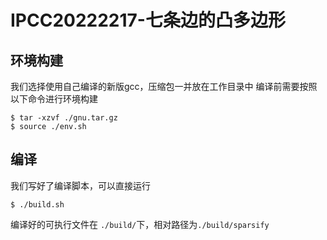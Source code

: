 # IPCC20222217-七条边的凸多边形

## 环境构建
我们选择使用自己编译的新版gcc，压缩包一并放在工作目录中
编译前需要按照以下命令进行环境构建
```shell
$ tar -xzvf ./gnu.tar.gz
$ source ./env.sh
```

## 编译
我们写好了编译脚本，可以直接运行
```shell
$ ./build.sh
```
编译好的可执行文件在 `./build/`下，相对路径为`./build/sparsify`

